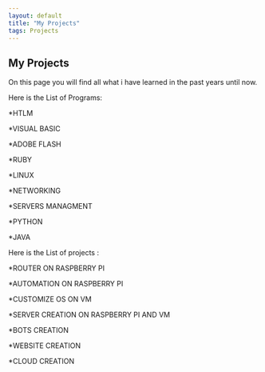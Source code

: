 ```yaml
---
layout: default
title: "My Projects"
tags: Projects
---
```


## My Projects

On this page you will find all what i have learned in the past years until now.

Here is the List of Programs:

*HTLM

*VISUAL BASIC

*ADOBE FLASH

*RUBY

*LINUX

*NETWORKING

*SERVERS MANAGMENT

*PYTHON

*JAVA

Here is the List of projects :

*ROUTER ON RASPBERRY PI

*AUTOMATION ON RASPBERRY PI

*CUSTOMIZE OS ON VM

*SERVER CREATION ON RASPBERRY PI AND VM

*BOTS CREATION

*WEBSITE CREATION

*CLOUD CREATION

